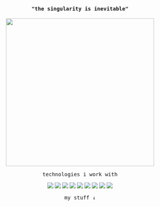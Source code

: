 <h4 align="center"><samp>"the singularity is inevitable"</samp></h4>

<p align="center">
  <img width="400px" src="https://media0.giphy.com/media/HnMDB4uv2lB9Fby2vO/giphy.gif?">
</p>

<p align="center"><samp>technologies i work with</samp></p>

<p align="center">
<img src="https://img.shields.io/badge/python-010409?logo=python&logoColor=blue&style=flat-square">
<img src="https://img.shields.io/badge/javascript-010409?logo=javascript&logoColor=F7DF1E&style=flat-square">
<img src="https://img.shields.io/badge/tensorflow-010409?logo=tensorflow&logoColor=FF86001&style=flat-square">
<img src="https://img.shields.io/badge/pytorch-010409?logo=pytorch&logoColor=EE4C2C&style=flat-square">
<img src="https://img.shields.io/badge/git-010409?logo=git&logoColor=E84E31&style=flat-square">
<img src="https://img.shields.io/badge/node.js-010409?logo=node.js&logoColor=84CE24&style=flat-square">
<img src="https://img.shields.io/badge/jupyter-010409?logo=jupyter&logoColor=F37821&style=flat-square">
<img src="https://img.shields.io/badge/rust-010409?logo=rust&logoColor=F74C00&style=flat-square">
<img src="https://img.shields.io/badge/latex-010409?logo=latex&logoColor=008181&style=flat-square">
</p>

<p align="center"><samp>my stuff ↓</samp></p>
